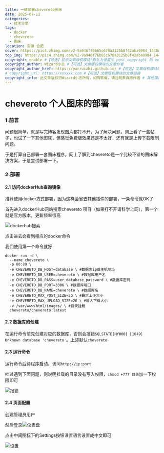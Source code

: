 ```yaml
---
title: 一键部署chevereto图床
date: 2025-07-11
categories:
  - 技术分享
tags: 
  - docker
  - chevereto
  - 图床
location: 安徽 合肥
cover: https://pic4.zhimg.com/v2-9a946f76b65c678a3125b8f42aba9984_1440w.jpg?source=172ae18b
top_img: https://pic4.zhimg.com/v2-9a946f76b65c678a3125b8f42aba9984_1440w.jpg?source=172ae18b
copyright: enable #【可选】显示文章版权模块(默认为设置中 post_copyright 的 enable 配置)
copyright_author: Wizard小志 #【可选】文章版权模块的文章作者
copyright_author_href: https://yanruizhi.github.io/ #【可选】文章版权模块的文章作者的链接
# copyright_url: https://xxxxxx.com #【可选】文章版权模块的文章链接
copyright_info: 此文章版权归Wizard小志所有，如有转载，请注明来自原作者 # 其他描述信息
---
```


# chevereto 个人图床的部署

### 1.前言

问题很简单，就是写完博客发现图片都打不开，为了解决问题，网上看了一些帖子，也试了一下其他图床，但感觉免费版效果还是不太好，还有就是上传下载限制问题。

于是打算自己部署一套图床程序，网上了解到chevereto是一个比较不错的图床解决方案，于是尝试部署一下。

### 2.部署

#### 2.1 访问dockerHub查询镜像

推荐使用docker方式部署，因为这样会省去其他插件的部署，一条命令就OK了

首先进入dockerHub网站搜索chevereto 项目（如果打不开请科学上网），第一个就是官方版本，更新频率很高

![dockerhub搜索](https://s21.ax1x.com/2025/07/11/pVlFSeS.png)

点击进去会看到相应的docker命令

我们使用第一个命令就好

```shell
docker run -d \
  --name chevereto \
  -p 80:80 \
  -e CHEVERETO_DB_HOST=database \ #数据库ip或主机地址
  -e CHEVERETO_DB_USER=chevereto \ #数据库用户名
  -e CHEVERETO_DB_PASS=user_database_password \ #数据库密码
  -e CHEVERETO_DB_PORT=3306 \ #数据库端口
  -e CHEVERETO_DB_NAME=chevereto \ #数据库名
  -e CHEVERETO_MAX_POST_SIZE=2G \ #最大上传大小
  -e CHEVERETO_MAX_UPLOAD_SIZE=2G \ #最大下载大小
  -v /var/www/html/images/ \ #目录挂载
  chevereto/chevereto:latest 

```

#### 2.2 数据库的创建

在运行命令前先创建对应的数据库，否则会报错`SQLSTATE[HY000] [1049] Unknown database 'chevereto'`。上述默认`chevereto`

#### 2.3 运行命令

运行命令后待程序启动，访问`http://ip:port`

吐过遇到下面问题，则说明挂载的目录没有写入权限，`chmod +777 目录`加一下权限即可

![报错](https://s21.ax1x.com/2025/07/11/pVlF9oQ.png)

#### 2.4 页面配置

创建管理员用户

然后登录![仪表盘](https://s21.ax1x.com/2025/07/11/pVlFPij.png)

点击中间图标下的Settings按钮设置语言设置成中文即可

![设置](https://s21.ax1x.com/2025/07/11/pVlFiJs.png)

